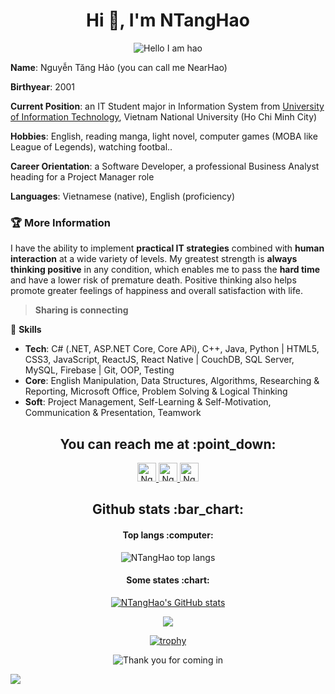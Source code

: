 <h1 align="center">Hi 👋, I'm NTangHao</h1>

<p align="center">
  <img src="./Aaaaaaaaaaaaaa.gif" alt="Hello I am hao" />
</p>

**Name**: Nguyễn Tăng Hảo (you can call me NearHao)

**Birthyear**: 2001

**Current Position**: an IT Student major in Information System from [University of Information 
Technology](https://en.uit.edu.vn/), Vietnam National University (Ho Chi Minh City)

**Hobbies**: English, reading manga, light novel, computer games (MOBA like League of Legends), 
watching 
footbal..

**Career Orientation**: a Software Developer, a professional Business Analyst heading for a Project Manager role

**Languages**: Vietnamese (native), English (proficiency)


### :trophy: More Information

I have the ability to implement **practical IT strategies** combined with **human interaction** 
at a wide variety of levels. My greatest strength is **always thinking positive** in any condition, 
which 
enables me to 
pass the **hard time** and have a lower risk of premature death. Positive thinking also helps 
promote greater feelings of happiness and overall satisfaction with life.



> **Sharing is connecting**

:sunrise_over_mountains: **Skills**

* **Tech**: C# (.NET, ASP.NET Core, Core APi), C++, Java, Python  | HTML5, CSS3, JavaScript, 
  ReactJS, React Native | CouchDB, SQL Server, MySQL, Firebase | Git, OOP, Testing
* **Core**: English Manipulation, Data Structures, Algorithms, Researching & Reporting, Microsoft Office, Problem Solving & Logical Thinking
* **Soft**: Project Management, Self-Learning & Self-Motivation, Communication & Presentation, Teamwork

<h2 align="center">You can reach me at :point_down:</h2>

<p align="center">
  <a href="mailto:haohan2801@gmail.com">
    <img src="https://www.vectorlogo.zone/logos/gmail/gmail-icon.svg" alt="Nguyen Tang Hao Gmail 
Send" 
height="30" width="30">
  </a>


  <a href="https://www.facebook.com/profile.php?id=100029866783334">
    <img src="https://www.vectorlogo.zone/logos/facebook/facebook-official.svg" alt="Nguyen Tang 
Hao Facebook 
Profile" height="30" width="30">
  </a>



  <a href="https://github.com/NTangHao">
    <img src="https://www.vectorlogo.zone/logos/github/github-tile.svg" alt="Nguyen Tang Hao
Github 
Profile" height="30" width="30">
  </a>
</p>



<h2 align="center">Github stats :bar_chart:</h2>

<h4 align="center">Top langs :computer:</h4>
<p align="center"><img src="https://github-readme-stats.vercel.app/api/top-langs/?username=NTangHao&langs_count=10&layout=compact&hide=objective-c,shell,starlark" alt="NTangHao top langs" /></p>

<h4 align="center">Some states :chart:</h4>

<div align="center">

[![NTangHao's GitHub stats](https://github-readme-stats.vercel.app/api?username=NTangHao)](https://github-readme-stats.vercel.app/api?username=NTangHao)

</div>



<div align=center>
  <img src="http://github-readme-streak-stats.herokuapp.com?user=NTangHao&hide_border=true" />
</div>

<div align="center">

[![trophy](https://github-profile-trophy.vercel.app/?username=NTangHao&title=MultiLanguage,Commit,Repositories&column=3&margin-w=10)](https://github.com/ryo-ma/github-profile-trophy)


</div>



<p align="center"><img src="https://c.tenor.com/rDpthdbr3doAAAAi/thanks.gif" alt="Thank you for coming in"></p>

![](https://komarev.com/ghpvc/?username=NTangHao&color=blueviolet)

<!--
**NTangHao/NTangHao** is a ✨ _special_ ✨ repository because its `README.md` (this file) appears on your GitHub profile.


